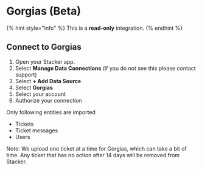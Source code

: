 # Gorgias (Beta)

{% hint style="info" %}
This is a **read-only** integration.
{% endhint %}

## **Connect to Gorgias**

1. Open your Stacker app.&#x20;
2. Select <img src="https://3670244749-files.gitbook.io/~/files/v0/b/gitbook-x-prod.appspot.com/o/spaces%2F6QaGf7ZvNU2Re8mlQTaJ%2Fuploads%2FV0tMMc1jmSVQpz2s6cyS%2FCleanShot%202024-12-20%20at%2013.35.46%402x.png?alt=media&#x26;token=38c637bf-b8b1-4a8a-afe0-535de9cf4c41" alt="" data-size="line">**Manage Data Connections** (if you do not see this please contact support)
3. Select **+ Add Data Source**
4. Select **Gorgias**
5. Select your account&#x20;
6. Authorize your connection

Only following entities are imported

* Tickets
* Ticket messages
* Users

Note: We upload one ticket at a time for Gorgias, which can take a bit of time. Any ticket that has no action after 14 days will be removed from Stacker.&#x20;
